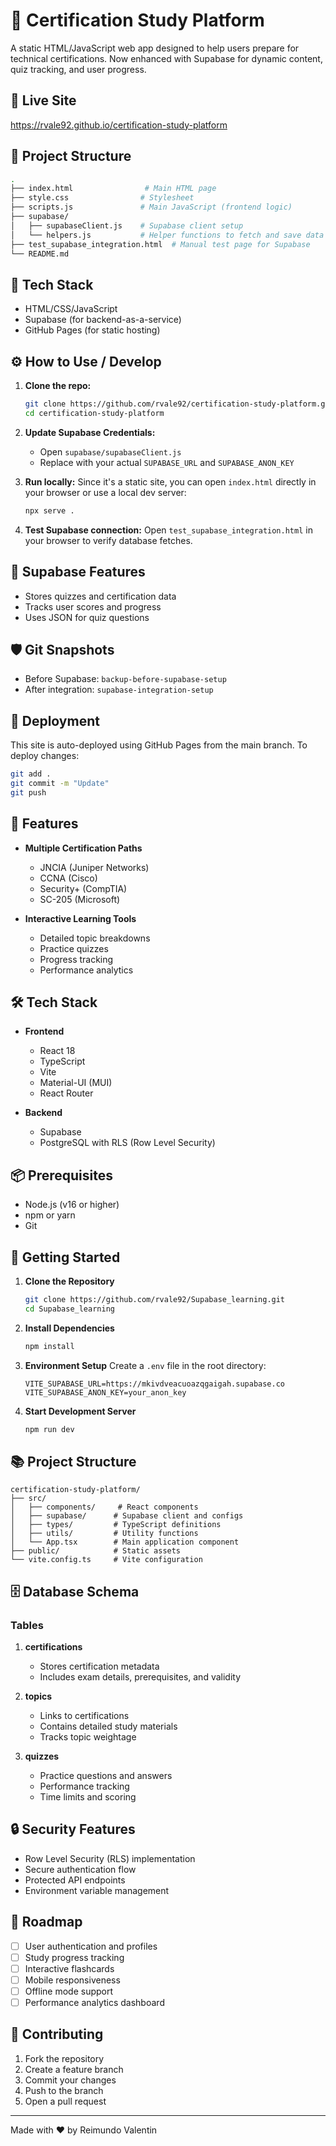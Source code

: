 # 🧠 Certification Study Platform

A static HTML/JavaScript web app designed to help users prepare for technical certifications. Now enhanced with Supabase for dynamic content, quiz tracking, and user progress.

## 🔗 Live Site
https://rvale92.github.io/certification-study-platform

## 📁 Project Structure
```bash
.
├── index.html                # Main HTML page
├── style.css                # Stylesheet
├── scripts.js               # Main JavaScript (frontend logic)
├── supabase/
│   ├── supabaseClient.js    # Supabase client setup
│   └── helpers.js           # Helper functions to fetch and save data
├── test_supabase_integration.html  # Manual test page for Supabase
└── README.md
```

## 🧰 Tech Stack
- HTML/CSS/JavaScript
- Supabase (for backend-as-a-service)
- GitHub Pages (for static hosting)

## ⚙️ How to Use / Develop

1. **Clone the repo:**
   ```bash
   git clone https://github.com/rvale92/certification-study-platform.git
   cd certification-study-platform
   ```

2. **Update Supabase Credentials:**
   - Open `supabase/supabaseClient.js`
   - Replace with your actual `SUPABASE_URL` and `SUPABASE_ANON_KEY`

3. **Run locally:**
   Since it's a static site, you can open `index.html` directly in your browser or use a local dev server:
   ```bash
   npx serve .
   ```

4. **Test Supabase connection:**
   Open `test_supabase_integration.html` in your browser to verify database fetches.

## 🧪 Supabase Features
- Stores quizzes and certification data
- Tracks user scores and progress
- Uses JSON for quiz questions

## 🛡️ Git Snapshots
- Before Supabase: `backup-before-supabase-setup`
- After integration: `supabase-integration-setup`

## 🚀 Deployment
This site is auto-deployed using GitHub Pages from the main branch. To deploy changes:

```bash
git add .
git commit -m "Update"
git push
```

## 🌟 Features

- **Multiple Certification Paths**
  - JNCIA (Juniper Networks)
  - CCNA (Cisco)
  - Security+ (CompTIA)
  - SC-205 (Microsoft)

- **Interactive Learning Tools**
  - Detailed topic breakdowns
  - Practice quizzes
  - Progress tracking
  - Performance analytics

## 🛠️ Tech Stack

- **Frontend**
  - React 18
  - TypeScript
  - Vite
  - Material-UI (MUI)
  - React Router

- **Backend**
  - Supabase
  - PostgreSQL with RLS (Row Level Security)

## 📦 Prerequisites

- Node.js (v16 or higher)
- npm or yarn
- Git

## 🚀 Getting Started

1. **Clone the Repository**
   ```bash
   git clone https://github.com/rvale92/Supabase_learning.git
   cd Supabase_learning
   ```

2. **Install Dependencies**
   ```bash
   npm install
   ```

3. **Environment Setup**
   Create a `.env` file in the root directory:
   ```env
   VITE_SUPABASE_URL=https://mkivdveacuoazqgaigah.supabase.co
   VITE_SUPABASE_ANON_KEY=your_anon_key
   ```

4. **Start Development Server**
   ```bash
   npm run dev
   ```

## 📚 Project Structure

```
certification-study-platform/
├── src/
│   ├── components/     # React components
│   ├── supabase/      # Supabase client and configs
│   ├── types/         # TypeScript definitions
│   ├── utils/         # Utility functions
│   └── App.tsx        # Main application component
├── public/            # Static assets
└── vite.config.ts     # Vite configuration
```

## 🗄️ Database Schema

### Tables

1. **certifications**
   - Stores certification metadata
   - Includes exam details, prerequisites, and validity

2. **topics**
   - Links to certifications
   - Contains detailed study materials
   - Tracks topic weightage

3. **quizzes**
   - Practice questions and answers
   - Performance tracking
   - Time limits and scoring

## 🔒 Security Features

- Row Level Security (RLS) implementation
- Secure authentication flow
- Protected API endpoints
- Environment variable management

## 🎯 Roadmap

- [ ] User authentication and profiles
- [ ] Study progress tracking
- [ ] Interactive flashcards
- [ ] Mobile responsiveness
- [ ] Offline mode support
- [ ] Performance analytics dashboard

## 🤝 Contributing

1. Fork the repository
2. Create a feature branch
3. Commit your changes
4. Push to the branch
5. Open a pull request


---

Made with ❤️ by Reimundo Valentin
